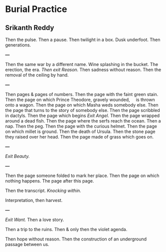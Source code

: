 # Burial Practice
## Srikanth Reddy
Then the pulse.
Then a pause.
Then twilight in a box.
Dusk underfoot.
Then generations.

 **—**

Then the same war by a different name.
Wine splashing in the bucket.
The erection, the era.
 _Then exit Reason._
Then sadness without reason.
Then the removal of the ceiling by hand.

 **—**

Then pages  & pages of numbers.
Then the page with the faint green stain.
Then the page on which Prince Theodore, gravely wounded,
    is thrown onto a wagon.
Then the page on which Masha weds somebody else.
Then the page that turns to the story of somebody else.
Then the page scribbled in dactyls.
Then the page which begins _Exit Angel_.
Then the page wrapped around a dead fish.
Then the page where the serfs reach the ocean.
Then a nap.
Then the peg.
Then the page with the curious helmet.
Then the page on which millet is ground.
Then the death of Ursula.
Then the stone page they raised over her head.
Then the page made of grass which goes on.

 **—**

 _Exit Beauty._

 **—**

Then the page someone folded to mark her place.
Then the page on which nothing happens.
The page after this page.

Then the transcript.
 _Knocking within._

Interpretation, then harvest.

 **—**

 _Exit Want._
Then a love story.

Then a trip to the ruins.
Then  & only then the violet agenda.

Then hope without reason.
Then the construction of an underground passage between us.